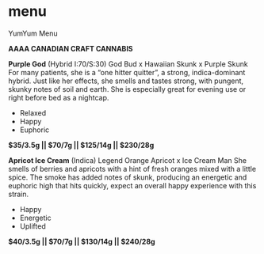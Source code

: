 # menu
YumYum Menu

__AAAA CANADIAN CRAFT CANNABIS__

__Purple God__ (Hybrid I:70/S:30)  God Bud x Hawaiian Skunk x Purple Skunk                                   For many patients, she is a “one hitter quitter”, a strong, indica-dominant hybrid.  Just like her effects, she smells and tastes strong, with pungent, skunky notes of soil and earth. She is especially great for evening use or right before bed as a nightcap. 

* Relaxed
* Happy
* Euphoric

__$35/3.5g || $70/7g || $125/14g || $230/28g__


__Apricot Ice Cream__ (Indica) Legend Orange Apricot x Ice Cream Man
She smells of berries and apricots with a hint of fresh oranges mixed with a little spice. The smoke has added notes of skunk, producing an energetic and euphoric high that hits quickly, expect an overall happy experience with this strain.

* Happy
* Energetic
* Uplifted
                                                                                           
__$40/3.5g || $70/7g || $130/14g || $240/28g__




